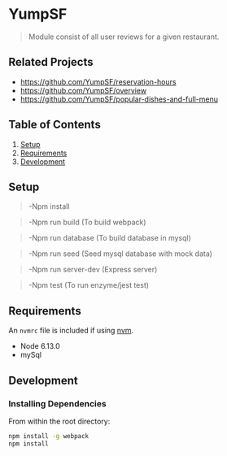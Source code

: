 # YumpSF

> Module consist of all user reviews for a given restaurant.

## Related Projects

  - https://github.com/YumpSF/reservation-hours
  - https://github.com/YumpSF/overview
  - https://github.com/YumpSF/popular-dishes-and-full-menu

## Table of Contents

1. [Setup](#Setup)
1. [Requirements](#requirements)
1. [Development](#development)

## Setup

> -Npm install

> -Npm run build (To build webpack)

> -Npm run database (To build database in mysql)

> -Npm run seed (Seed mysql database with mock data)

> -Npm run server-dev (Express server)

> -Npm test (To run enzyme/jest test)

## Requirements

An `nvmrc` file is included if using [nvm](https://github.com/creationix/nvm).

- Node 6.13.0
- mySql

## Development

### Installing Dependencies

From within the root directory:

```sh
npm install -g webpack
npm install
```

